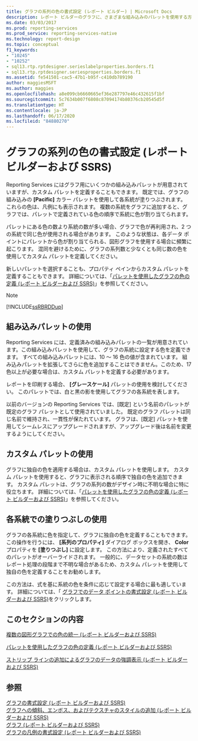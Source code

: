 ```yaml
---
title: グラフの系列の色の書式設定 (レポート ビルダー) | Microsoft Docs
description: レポート ビルダーのグラフに、さまざまな組み込みのパレットを使用する方法、または自分独自の設計のカスタム パレットを定義する方法について説明します。
ms.date: 03/03/2017
ms.prod: reporting-services
ms.prod_service: reporting-services-native
ms.technology: report-design
ms.topic: conceptual
f1_keywords:
- "10245"
- "10252"
- sql13.rtp.rptdesigner.serieslabelproperties.borders.f1
- sql13.rtp.rptdesigner.seriesproperties.borders.f1
ms.assetid: fe541501-cac5-47b1-b95f-c410db789190
author: maggiesMSFT
ms.author: maggies
ms.openlocfilehash: a8e099cb6660665ef36e287797e46c432615f1bf
ms.sourcegitcommit: 5c7634b007f6808c87094174b80376cb20545d5f
ms.translationtype: HT
ms.contentlocale: ja-JP
ms.lasthandoff: 06/17/2020
ms.locfileid: "84880270"
---
```

# <a name="formatting-series-colors-on-a-chart-report-builder-and-ssrs"></a>グラフの系列の色の書式設定 (レポート ビルダーおよび SSRS)
  Reporting Services にはグラフ用にいくつかの組み込みパレットが用意されていますが、カスタム パレットを定義することもできます。 既定では、グラフの組み込みの **[Pacific]** カラー パレットを使用して各系統が塗りつぶされます。 これらの色は、凡例にも表示されます。 複数の系統をグラフに追加すると、グラフでは、パレットで定義されている色の順序で系統に色が割り当てられます。  
  
 パレットにある色の数より系統の数が多い場合、グラフで色が再利用され、2 つの系統で同じ色が使用される場合があります。 このような状態は、各データ ポイントにパレットから色が割り当てられる、図形グラフを使用する場合に頻繁に起こります。 混同を避けるために、グラフの系列数と少なくとも同じ数の色を使用してカスタム パレットを定義してください。  
  
 新しいパレットを選択することも、プロパティ ペインからカスタム パレットを定義することもできます。 詳細については、「[パレットを使用したグラフの色の定義 &#40;レポート ビルダーおよび SSRS&#41;](../../reporting-services/report-design/define-colors-on-a-chart-using-a-palette-report-builder-and-ssrs.md)」を参照してください。  
  
> [!NOTE]  
>  [!INCLUDE[ssRBRDDup](../../includes/ssrbrddup-md.md)]  
  
## <a name="using-built-in-palettes"></a>組み込みパレットの使用  
 Reporting Services には、定義済みの組み込みパレットの一覧が用意されています。この組み込みパレットを使用して、グラフの系統に設定する色を定義できます。 すべての組み込みパレットには、10 ～ 16 色の値が含まれています。 組み込みパレットを拡張してさらに色を追加することはできません。このため、17 色以上が必要な場合は、カスタム パレットを定義する必要があります。  
  
 レポートを印刷する場合、 **[グレースケール]** パレットの使用を検討してください。 このパレットでは、白と黒の影を使用してグラフの各系統を表します。  
  
 以前のバージョンの Reporting Services では、[既定] という名前のパレットが既定のグラフ パレットとして使用されていました。 既定のグラフ パレットは同じ名前で維持され、一貫性が保たれています。 グラフは、[既定] パレットを使用してシームレスにアップグレードされますが、アップグレード後は名前を変更するようにしてください。  
  
## <a name="using-custom-palettes"></a>カスタム パレットの使用  
 グラフに独自の色を適用する場合は、カスタム パレットを使用します。 カスタム パレットを使用すると、グラフに表示される順序で独自の色を追加できます。 カスタム パレットは、グラフの系列の数がデザイン時に不明な場合に特に役立ちます。 詳細については、「[パレットを使用したグラフの色の定義 &#40;レポート ビルダーおよび SSRS&#41;](../../reporting-services/report-design/define-colors-on-a-chart-using-a-palette-report-builder-and-ssrs.md)」を参照してください。  
  
## <a name="using-a-color-fill-on-each-series"></a>各系統での塗りつぶしの使用  
 グラフの各系統に色を指定して、グラフに独自の色を定義することもできます。 この操作を行うには、 **[系列のプロパティ]** ダイアログ ボックスを開き、 **Color** プロパティを **[塗りつぶし]** に設定します。 この方法により、定義されたすべてのパレットがオーバーライドされます。 一般的に、データセットの系統の数はレポート処理の段階まで不明な場合があるため、カスタム パレットを使用して独自の色を定義することをお勧めします。  
  
 この方法は、式を基に系統の色を条件に応じて設定する場合に最も適しています。  詳細については、「 [グラフでのデータ ポイントの書式設定 (レポート ビルダーおよび SSRS)](../../reporting-services/report-design/formatting-data-points-on-a-chart-report-builder-and-ssrs.md)をクリックします。  
  
## <a name="in-this-section"></a>このセクションの内容  
 [複数の図形グラフでの色の統一 &#40;レポート ビルダーおよび SSRS&#41;](../../reporting-services/report-design/specify-consistent-colors-across-multiple-shape-charts-report-builder-and-ssrs.md)  
  
 [パレットを使用したグラフの色の定義 &#40;レポート ビルダーおよび SSRS&#41;](../../reporting-services/report-design/define-colors-on-a-chart-using-a-palette-report-builder-and-ssrs.md)  
  
 [ストリップ ラインの追加によるグラフのデータの強調表示 &#40;レポート ビルダーおよび SSRS&#41;](../../reporting-services/report-design/highlight-chart-data-by-adding-strip-lines-report-builder-and-ssrs.md)  
  
## <a name="see-also"></a>参照  
 [グラフの書式設定 (レポート ビルダーおよび SSRS)](../../reporting-services/report-design/formatting-a-chart-report-builder-and-ssrs.md)   
 [グラフへの傾斜、エンボス、およびテクスチャのスタイルの追加 &#40;レポート ビルダーおよび SSRS&#41;](../../reporting-services/report-design/chart-effects-add-bevel-emboss-or-texture-report-builder.md)   
 [グラフ &#40;レポート ビルダーおよび SSRS&#41;](../../reporting-services/report-design/charts-report-builder-and-ssrs.md)   
 [グラフの凡例の書式設定 &#40;レポート ビルダーおよび SSRS&#41;](../../reporting-services/report-design/chart-legend-formatting-report-builder.md)  
  
  
